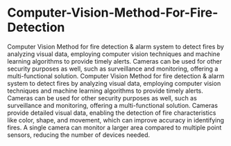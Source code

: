 # Computer-Vision-Method-For-Fire-Detection
Computer Vision Method for fire detection & alarm system to detect fires by analyzing visual data, employing computer vision techniques and machine learning algorithms to provide timely alerts.
Cameras can be used for other security purposes as well, such as surveillance and monitoring, offering a multi-functional solution. Computer Vision Method for fire detection & alarm system to detect fires by analyzing visual data, employing computer vision techniques and machine learning algorithms to provide timely alerts. Cameras can be used for other security purposes as well, such as surveillance and monitoring, offering a multi-functional solution. Cameras provide detailed visual data, enabling the detection of fire characteristics like color, shape, and movement, which can improve accuracy in identifying fires. A single camera can monitor a larger area compared to multiple point sensors, reducing the number of devices needed.

